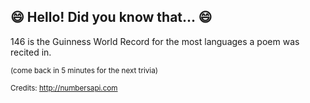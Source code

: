 ## 😄 Hello! Did you know that... 😄
146 is the Guinness World Record for the most languages a poem was recited in.

<sup>(come back in 5 minutes for the next trivia)</sup>


<sup>Credits: http://numbersapi.com</sup>

